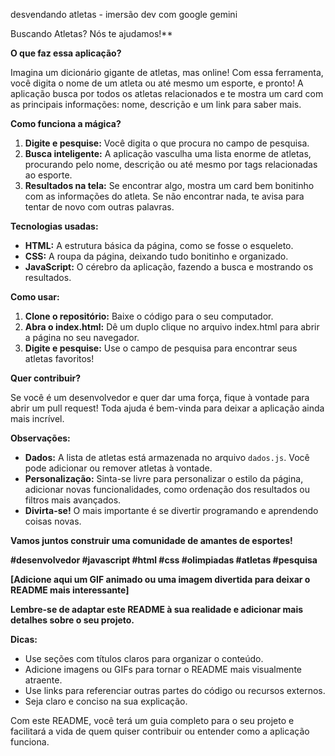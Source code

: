 desvendando atletas - imersão dev com google gemini

 Buscando Atletas? Nós te ajudamos!**

**O que faz essa aplicação?**

Imagina um dicionário gigante de atletas, mas online! Com essa ferramenta, você digita o nome de um atleta ou até mesmo um esporte, e pronto! A aplicação busca por todos os atletas relacionados e te mostra um card com as principais informações: nome, descrição e um link para saber mais.

**Como funciona a mágica?**

1. **Digite e pesquise:** Você digita o que procura no campo de pesquisa.
2. **Busca inteligente:** A aplicação vasculha uma lista enorme de atletas, procurando pelo nome, descrição ou até mesmo por tags relacionadas ao esporte.
3. **Resultados na tela:** Se encontrar algo, mostra um card bem bonitinho com as informações do atleta. Se não encontrar nada, te avisa para tentar de novo com outras palavras.

**Tecnologias usadas:**

* **HTML:** A estrutura básica da página, como se fosse o esqueleto.
* **CSS:** A roupa da página, deixando tudo bonitinho e organizado.
* **JavaScript:** O cérebro da aplicação, fazendo a busca e mostrando os resultados.

**Como usar:**

1. **Clone o repositório:** Baixe o código para o seu computador.
2. **Abra o index.html:** Dê um duplo clique no arquivo index.html para abrir a página no seu navegador.
3. **Digite e pesquise:** Use o campo de pesquisa para encontrar seus atletas favoritos!

**Quer contribuir?**

Se você é um desenvolvedor e quer dar uma força, fique à vontade para abrir um pull request! Toda ajuda é bem-vinda para deixar a aplicação ainda mais incrível.

**Observações:**

* **Dados:** A lista de atletas está armazenada no arquivo `dados.js`. Você pode adicionar ou remover atletas à vontade.
* **Personalização:** Sinta-se livre para personalizar o estilo da página, adicionar novas funcionalidades, como ordenação dos resultados ou filtros mais avançados.
* **Divirta-se!** O mais importante é se divertir programando e aprendendo coisas novas.

**Vamos juntos construir uma comunidade de amantes de esportes!** 

**#desenvolvedor #javascript #html #css #olimpiadas #atletas #pesquisa**

**[Adicione aqui um GIF animado ou uma imagem divertida para deixar o README mais interessante]**

**Lembre-se de adaptar este README à sua realidade e adicionar mais detalhes sobre o seu projeto.**

**Dicas:**

* Use seções com títulos claros para organizar o conteúdo.
* Adicione imagens ou GIFs para tornar o README mais visualmente atraente.
* Use links para referenciar outras partes do código ou recursos externos.
* Seja claro e conciso na sua explicação.

Com este README, você terá um guia completo para o seu projeto e facilitará a vida de quem quiser contribuir ou entender como a aplicação funciona.
